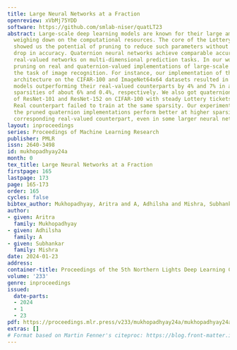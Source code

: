 ```yaml
---
title: Large Neural Networks at a Fraction
openreview: xVbMj75YDD
software: https://github.com/smlab-niser/quatLT23
abstract: Large-scale deep learning models are known for their large amount of parameters,
  weighing down on the computational resources. The core of the Lottery Ticket Hypothesis
  showed us the potential of pruning to reduce such parameters without a significant
  drop in accuracy. Quaternion neural networks achieve comparable accuracy to equivalent
  real-valued networks on multi-dimensional prediction tasks. In our work, we implement
  pruning on real and quaternion-valued implementations of large-scale networks in
  the task of image recognition. For instance, our implementation of the ResNet-101
  architecture on the CIFAR-100 and ImageNet64x64 datasets resulted in pruned quaternion
  models outperforming their real-valued counterparts by 4% and 7% in accuracy at
  sparsities of about 6% and 0.4%, respectively. We also got quaternion implementations
  of ResNet-101 and ResNet-152 on CIFAR-100 with steady Lottery tickets, whereas the
  Real counterpart failed to train at the same sparsity. Our experiments show that
  the pruned quaternion implementations perform better at higher sparsity than the
  corresponding real-valued counterpart, even in some larger neural networks.
layout: inproceedings
series: Proceedings of Machine Learning Research
publisher: PMLR
issn: 2640-3498
id: mukhopadhyay24a
month: 0
tex_title: Large Neural Networks at a Fraction
firstpage: 165
lastpage: 173
page: 165-173
order: 165
cycles: false
bibtex_author: Mukhopadhyay, Aritra and A, Adhilsha and Mishra, Subhankar
author:
- given: Aritra
  family: Mukhopadhyay
- given: Adhilsha
  family: A
- given: Subhankar
  family: Mishra
date: 2024-01-23
address:
container-title: Proceedings of the 5th Northern Lights Deep Learning Conference ({NLDL})
volume: '233'
genre: inproceedings
issued:
  date-parts:
  - 2024
  - 1
  - 23
pdf: https://proceedings.mlr.press/v233/mukhopadhyay24a/mukhopadhyay24a.pdf
extras: []
# Format based on Martin Fenner's citeproc: https://blog.front-matter.io/posts/citeproc-yaml-for-bibliographies/
---
```

